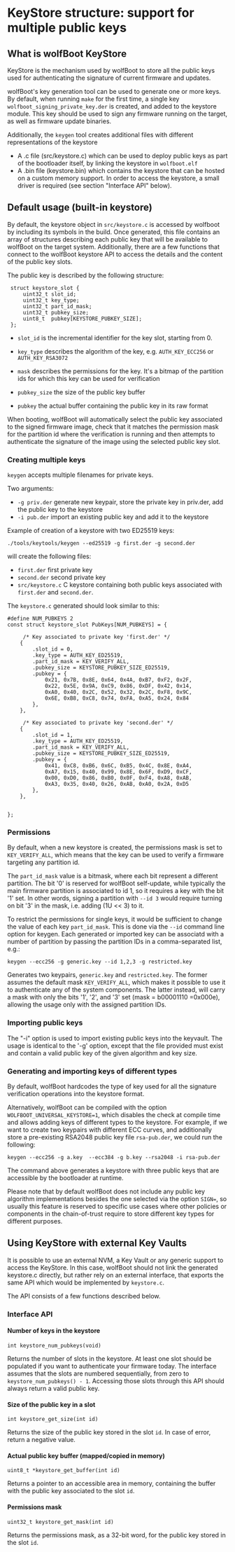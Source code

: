 # KeyStore structure: support for multiple public keys

## What is wolfBoot KeyStore

KeyStore is the mechanism used by wolfBoot to store all the public keys used for
authenticating the signature of current firmware and updates.

wolfBoot's key generation tool can be used to generate one or more keys. By default,
when running `make` for the first time, a single key `wolfboot_signing_private_key.der`
is created, and added to the keystore module. This key should be used to sign any firmware
running on the target, as well as firmware update binaries.

Additionally, the `keygen` tool creates additional files with different representations
of the keystore
 - A .c file (src/keystore.c) which can be used to deploy public keys as part
   of the bootloader itself, by linking the keystore in `wolfboot.elf`
 - A .bin file (keystore.bin) which contains the keystore that can be hosted
   on a custom memory support. In order to access the keystore, a small driver is
   required (see section "Interface API" below).

## Default usage (built-in keystore)

By default, the keystore object in `src/keystore.c` is accessed by wolfboot by including
its symbols in the build.
Once generated, this file contains an array of structures describing each public
key that will be available to wolfBoot on the target system. Additionally, there are a few
functions that connect to the wolfBoot keystore API to access the details and the
content of the public key slots.

The public key is described by the following structure:

```
 struct keystore_slot {
     uint32_t slot_id;
     uint32_t key_type;
     uint32_t part_id_mask;
     uint32_t pubkey_size;
     uint8_t  pubkey[KEYSTORE_PUBKEY_SIZE];
 };

```

- `slot_id` is the incremental identifier for the key slot, starting from 0.

- `key_type` describes the algorithm of the key, e.g. `AUTH_KEY_ECC256` or `AUTH_KEY_RSA3072`

- `mask` describes the permissions for the key. It's a bitmap of the partition ids for which this key can be used for verification

- `pubkey_size` the size of the public key buffer

- `pubkey` the actual buffer containing the public key in its raw format

When booting, wolfBoot will automatically select the public key associated to the signed firmware image, check that it matches the permission mask for the partition id where the verification is running and then attempts to authenticate the signature of the image using the selected public key slot.

### Creating multiple keys

`keygen` accepts multiple filenames for private keys.

Two arguments:

 - `-g priv.der` generate new keypair, store the private key in priv.der, add the public key to the keystore
 - `-i pub.der` import an existing public key and add it to the keystore

Example of creation of a keystore with two ED25519 keys:

`./tools/keytools/keygen --ed25519 -g first.der -g second.der`

will create the following files:

 - `first.der` first private key
 - `second.der` second private key
 - `src/keystore.c` C keystore containing both public keys associated with `first.der`
     and `second.der`.

The `keystore.c` generated should look similar to this:

```
#define NUM_PUBKEYS 2
const struct keystore_slot PubKeys[NUM_PUBKEYS] = {

     /* Key associated to private key 'first.der' */
    {
        .slot_id = 0,
        .key_type = AUTH_KEY_ED25519,
        .part_id_mask = KEY_VERIFY_ALL,
        .pubkey_size = KEYSTORE_PUBKEY_SIZE_ED25519,
        .pubkey = {
            0x21, 0x7B, 0x8E, 0x64, 0x4A, 0xB7, 0xF2, 0x2F,
            0x22, 0x5E, 0x9A, 0xC9, 0x86, 0xDF, 0x42, 0x14,
            0xA0, 0x40, 0x2C, 0x52, 0x32, 0x2C, 0xF8, 0x9C,
            0x6E, 0xB8, 0xC8, 0x74, 0xFA, 0xA5, 0x24, 0x84
        },
    },

     /* Key associated to private key 'second.der' */
    {
        .slot_id = 1,
        .key_type = AUTH_KEY_ED25519,
        .part_id_mask = KEY_VERIFY_ALL,
        .pubkey_size = KEYSTORE_PUBKEY_SIZE_ED25519,
        .pubkey = {
            0x41, 0xC8, 0xB6, 0x6C, 0xB5, 0x4C, 0x8E, 0xA4,
            0xA7, 0x15, 0x40, 0x99, 0x8E, 0x6F, 0xD9, 0xCF,
            0x00, 0xD0, 0x86, 0xB0, 0x0F, 0xF4, 0xA8, 0xAB,
            0xA3, 0x35, 0x40, 0x26, 0xAB, 0xA0, 0x2A, 0xD5
        },
    },


};

```

### Permissions

By default, when a new keystore is created, the permissions mask is set
to `KEY_VERIFY_ALL`, which means that the key can be used to verify a firmware
targeting any partition id.

The `part_id_mask` value is a bitmask, where each bit represent a different partition.
The bit '0' is reserved for wolfBoot self-update, while typically the main firmware partition
is associated to id 1, so it requires a key with the bit '1' set. In other words, signing a
partition with `--id 3` would require turning on bit '3' in the mask, i.e. adding (1U << 3) to it.

To restrict the permissions for single keys, it would be sufficient to change the value
of each key `part_id_mask`. This is done via the `--id` command line option for keygen.
Each generated or imported key can be associatd with a number of partition by passing the
partition IDs in a comma-separated list, e.g.:

```
keygen --ecc256 -g generic.key --id 1,2,3 -g restricted.key
```

Generates two keypairs, `generic.key` and `restricted.key`. The former assumes the
default mask `KEY_VERIFY_ALL`, which makes it possible to use it to authenticate any
of the system components. The latter instead, will carry a mask with only the bits
'1', '2', and '3' set (mask = b00001110 =0x000e), allowing the usage only with the assigned
partition IDs.


### Importing public keys

The "-i" option is used to import existing public keys into the keyvault. The usage is identical to the '-g' option, except that
the file provided must exist and contain a valid public key of the given algorithm and key size.

### Generating and importing keys of different types

By default, wolfBoot hardcodes the type of key used for all the signature verification operations into the keystore format.

Alternatively, wolfBoot can be compiled with the option `WOLFBOOT_UNIVERSAL_KEYSTORE=1`, which disables the check at compile
time and allows adding keys of different types to the keystore. For example, if we want to create two keypairs with different ECC curves,
and additionally store a pre-existing RSA2048 public key file `rsa-pub.der`, we could run the following:

`keygen --ecc256 -g a.key  --ecc384 -g b.key --rsa2048 -i rsa-pub.der`

The command above generates a keystore with three public keys that are accessible by the bootloader at runtime.

Please note that by default wolfBoot does not include any public key algorithm implementations besides the one
selected via the option `SIGN=`, so usually this feature is reserved to specific use cases where other policies or components
in the chain-of-trust require to store different key types for different purposes.


## Using KeyStore with external Key Vaults

It is possible to use an external NVM, a Key Vault or any generic support to
access the KeyStore. In this case, wolfBoot should not link the generated keystore.c directly,
but rather rely on an external interface, that exports the same API which
would be implemented by `keystore.c`.

The API consists of a few functions described below.

### Interface API

#### Number of keys in the keystore
`int keystore_num_pubkeys(void)`

Returns the number of slots in the keystore. At least one slot
should be populated if you want to authenticate your firmware today.
The interface assumes that the slots are numbered sequentially, from zero to 
`keystore_num_pubkeys() - 1`. Accessing those slots through this API should always
 return a valid public key.

#### Size of the public key in a slot
`int keystore_get_size(int id)`

Returns the size of the public key stored in the slot `id`.
In case of error, return a negative value.

#### Actual public key buffer (mapped/copied in memory)

`uint8_t *keystore_get_buffer(int id)`

Returns a pointer to an accessible area in memory, containing the buffer with the
public key associated to the slot `id`.

#### Permissions mask

`uint32_t keystore_get_mask(int id)`

Returns the permissions mask, as a 32-bit word, for the public key stored in the slot `id`.


